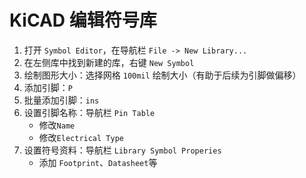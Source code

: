 # KiCAD 编辑符号库

1. 打开 `Symbol Editor`，在导航栏 `File -> New Library...`
2. 在左侧库中找到新建的库，右键 `New Symbol`
3. 绘制图形大小：选择网格 `100mil` 绘制大小（有助于后续为引脚做偏移）
4. 添加引脚：`P`
5. 批量添加引脚：`ins`
6. 设置引脚名称：导航栏 `Pin Table`
   - 修改`Name`
   - 修改`Electrical Type`
7. 设置符号资料：导航栏 `Library Symbol Properies`
   - 添加 `Footprint`、`Datasheet`等